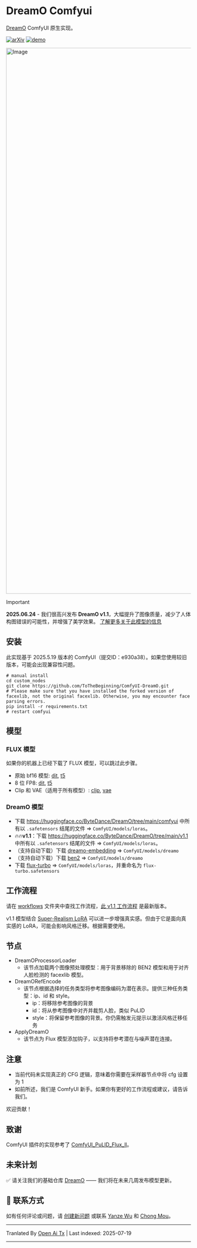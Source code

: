 ﻿
# DreamO Comfyui
[DreamO](https://github.com/bytedance/DreamO) ComfyUI 原生实现。

[![arXiv](https://img.shields.io/badge/arXiv-Paper-<COLOR>.svg)](https://arxiv.org/abs/2504.16915) [![demo](https://img.shields.io/badge/🤗-HuggingFace_Demo-orange)](https://huggingface.co/spaces/ByteDance/DreamO) <br>

<img width="1485" alt="Image" src="https://github.com/user-attachments/assets/0954b0bf-63db-463f-ae25-9cd983b462db" />


> [!Important]  
> **2025.06.24** - 我们很高兴发布 **DreamO v1.1**，大幅提升了图像质量，减少了人体构图错误的可能性，并增强了美学效果。 [了解更多关于此模型的信息](https://github.com/bytedance/DreamO/blob/main/dreamo_v1.1.md)


## 安装
此实现基于 2025.5.19 版本的 ComfyUI（提交ID：e930a38）。如果您使用较旧版本，可能会出现兼容性问题。
```shell
# manual install
cd custom_nodes
git clone https://github.com/ToTheBeginning/ComfyUI-DreamO.git
# Please make sure that you have installed the forked version of facexlib, not the original facexlib. Otherwise, you may encounter face parsing errors.
pip install -r requirements.txt
# restart comfyui
```
## 模型
### FLUX 模型
如果你的机器上已经下载了 FLUX 模型，可以跳过此步骤。
- 原始 bf16 模型: [dit](https://huggingface.co/black-forest-labs/FLUX.1-dev/blob/main/flux1-dev.safetensors), [t5](https://huggingface.co/comfyanonymous/flux_text_encoders/blob/main/t5xxl_fp16.safetensors)
- 8 位 FP8: [dit](https://huggingface.co/Comfy-Org/flux1-dev/blob/main/flux1-dev-fp8.safetensors), [t5](https://huggingface.co/comfyanonymous/flux_text_encoders/blob/main/t5xxl_fp8_e4m3fn.safetensors)
- Clip 和 VAE（适用于所有模型）: [clip](https://huggingface.co/comfyanonymous/flux_text_encoders/blob/main/clip_l.safetensors), [vae](https://huggingface.co/black-forest-labs/FLUX.1-schnell/blob/main/ae.safetensors)

### DreamO 模型
- 下载 https://huggingface.co/ByteDance/DreamO/tree/main/comfyui 中所有以 `.safetensors` 结尾的文件 => `ComfyUI/models/loras`。
- 🔥🔥**v1.1**：下载 https://huggingface.co/ByteDance/DreamO/tree/main/v1.1 中所有以 `.safetensors` 结尾的文件 => `ComfyUI/models/loras`。
- （支持自动下载）下载 [dreamo-embedding](https://huggingface.co/ByteDance/DreamO/blob/main/embedding.safetensors) => `ComfyUI/models/dreamo`
- （支持自动下载）下载 [ben2](https://huggingface.co/PramaLLC/BEN2/blob/main/model.safetensors) => `ComfyUI/models/dreamo`
- 下载 [flux-turbo](https://huggingface.co/alimama-creative/FLUX.1-Turbo-Alpha/blob/main/diffusion_pytorch_model.safetensors) => `ComfyUI/models/loras`，并重命名为 `flux-turbo.safetensors`

## 工作流程
请在 [workflows](workflows) 文件夹中查找工作流程，[此 v1.1 工作流程](https://raw.githubusercontent.com/ToTheBeginning/ComfyUI-DreamO/main/workflows/dreamo_comfyui_v1.1.json) 是最新版本。

v1.1 模型结合 [Super-Realism LoRA](https://huggingface.co/strangerzonehf/Flux-Super-Realism-LoRA) 可以进一步增强真实感。但由于它是面向真实感的 LoRA，可能会影响风格迁移。根据需要使用。

## 节点
- DreamOProcessorLoader
  - 该节点加载两个图像预处理模型：用于背景移除的 BEN2 模型和用于对齐人脸检测的 facexlib 模型。
- DreamORefEncode
  - 该节点根据选择的任务类型将参考图像编码为潜在表示。提供三种任务类型：ip、id 和 style。
    - ip：将移除参考图像的背景
    - id：将从参考图像中对齐并裁剪人脸，类似 PuLID
    - style：将保留参考图像的背景。你仍需触发元提示以激活风格迁移任务
- ApplyDreamO
  - 该节点为 Flux 模型添加钩子，以支持将参考潜在与噪声潜在连接。

## 注意
- 当前代码未实现真正的 CFG 逻辑，意味着你需要在采样器节点中将 cfg 设置为 1
- 如前所述，我们是 ComfyUI 新手。如果你有更好的工作流程或建议，请告诉我们。

欢迎贡献！

    
## 致谢
ComfyUI 插件的实现参考了 [ComfyUI_PuLID_Flux_ll](https://github.com/lldacing/ComfyUI_PuLID_Flux_ll)。

## 未来计划
✅ 请关注我们的基础仓库 [DreamO](https://github.com/bytedance/DreamO) —— 我们将在未来几周发布模型更新。

## :e-mail: 联系方式
如有任何评论或问题，请 [创建新问题](https://github.com/xxx/xxx/issues/new/choose) 或联系 [Yanze Wu](https://tothebeginning.github.io/) 和 [Chong Mou](https://raw.githubusercontent.com/ToTheBeginning/ComfyUI-DreamO/main/mailto:eechongm@gmail.com)。





---

Tranlated By [Open Ai Tx](https://github.com/OpenAiTx/OpenAiTx) | Last indexed: 2025-07-19

---